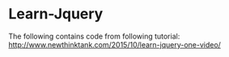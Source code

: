 # Learn-Jquery
The following contains code from following tutorial: http://www.newthinktank.com/2015/10/learn-jquery-one-video/
